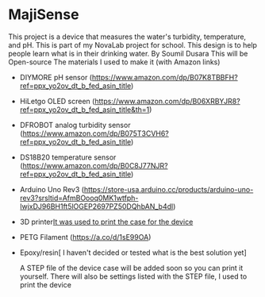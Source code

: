 # MajiSense
This project is a device that measures the water's turbidity, temperature, and pH. This is part of my NovaLab project for school. This design is to help people learn what is in their drinking water. 
By Soumil Dusara
This will be Open-source
The materials I used to make it (with Amazon links)
- DIYMORE pH sensor (https://www.amazon.com/dp/B07K8TBBFH?ref=ppx_yo2ov_dt_b_fed_asin_title)
- HiLetgo OLED screen (https://www.amazon.com/dp/B06XRBYJR8?ref=ppx_yo2ov_dt_b_fed_asin_title&th=1)
- DFROBOT analog turbidity sensor (https://www.amazon.com/dp/B075T3CVH6?ref=ppx_yo2ov_dt_b_fed_asin_title)
- DS18B20 temperature sensor (https://www.amazon.com/dp/B0C8J77NJR?ref=ppx_yo2ov_dt_b_fed_asin_title)
- Arduino Uno Rev3 (https://store-usa.arduino.cc/products/arduino-uno-rev3?srsltid=AfmBOooq0MK1wtfph-lwjxDJ96BH1ft5lOGEP2697PZ50DQhbAN_b4dl)
- 3D printer[It was used to print the case for the device](https://www.creality.com/products/ender-3-pro-3d-printer)
- PETG Filament (https://a.co/d/1sE99OA)
- Epoxy/resin[ I haven't decided or tested what is the best solution yet]

  A STEP file of the device case will be added soon so you can print it yourself.
  There will also be settings listed with the STEP file, I used to print the device
